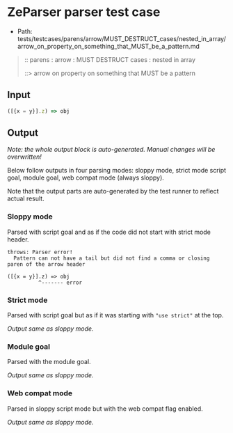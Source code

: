 # ZeParser parser test case

- Path: tests/testcases/parens/arrow/MUST_DESTRUCT_cases/nested_in_array/arrow_on_property_on_something_that_MUST_be_a_pattern.md

> :: parens : arrow : MUST DESTRUCT cases : nested in array
>
> ::> arrow on property on something that MUST be a pattern

## Input


`````js
([{x = y}].z) => obj
`````

## Output

_Note: the whole output block is auto-generated. Manual changes will be overwritten!_

Below follow outputs in four parsing modes: sloppy mode, strict mode script goal, module goal, web compat mode (always sloppy).

Note that the output parts are auto-generated by the test runner to reflect actual result.

### Sloppy mode

Parsed with script goal and as if the code did not start with strict mode header.

`````
throws: Parser error!
  Pattern can not have a tail but did not find a comma or closing paren of the arrow header

([{x = y}].z) => obj
          ^------- error
`````

### Strict mode

Parsed with script goal but as if it was starting with `"use strict"` at the top.

_Output same as sloppy mode._

### Module goal

Parsed with the module goal.

_Output same as sloppy mode._

### Web compat mode

Parsed in sloppy script mode but with the web compat flag enabled.

_Output same as sloppy mode._
